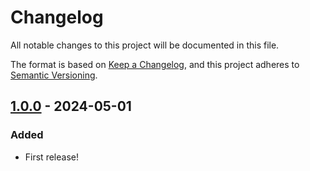 # Changelog

All notable changes to this project will be documented in this file.

The format is based on [Keep a Changelog](https://keepachangelog.com/en/1.1.0/),
and this project adheres to [Semantic Versioning](https://semver.org/spec/v2.0.0.html).

## [1.0.0] - 2024-05-01

### Added

- First release!

[1.0.0]: https://github.com/infrastructure-blocks/github-actions-workflow-template/releases/tag/v0.1.0
